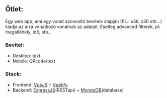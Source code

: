 ## Ötlet:
<p>Egy web app, ami egy vonat azonosító bevitele alapján (PL.: s36, z30 stb...) kiadja az arra vonatkozó vonatnak az adatait.
Esetleg advanced filterek, pl: megállóhely, idő, stb...
</p>

### Bevitel:
- Desktop: text
- Mobile: QRcode/text

### Stack:
- Frontend: [VueJS](https://vuejs.org/) + [Vuetify](https://vuetifyjs.com/en/)
- Backend: [ExpressJS](https://expressjs.com/)(RESTapi) + [MongoDB](https://www.mongodb.com/)(database)